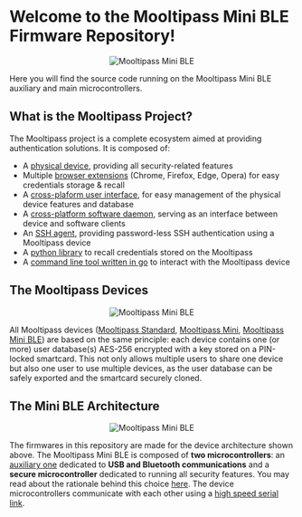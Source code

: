 Welcome to the Mooltipass Mini BLE Firmware Repository!
=======================================================
<p align="center">
  <img src="https://github.com/mooltipass/minible/raw/master/_readme_assets/minible_front.jpg" alt="Mooltipass Mini BLE"/>
</p>
Here you will find the source code running on the Mooltipass Mini BLE auxiliary and main microcontrollers.  

What is the Mooltipass Project?
-------------------------------
The Mooltipass project is a complete ecosystem aimed at providing authentication solutions. It is composed of:  
- A <a href="https://github.com/mooltipass/minible_hw">physical device</a>, providing all security-related features  
- Multiple <a href="https://github.com/mooltipass/extension">browser extensions</a> (Chrome, Firefox, Edge, Opera) for easy credentials storage & recall  
- A <a href="https://github.com/mooltipass/moolticute">cross-plaform user interface</a>, for easy management of the physical device features and database  
- A <a href="https://github.com/mooltipass/moolticute">cross-platform software daemon</a>, serving as an interface between device and software clients  
- An <a href="https://github.com/raoulh/mc-agent">SSH agent</a>, providing password-less SSH authentication using a Mooltipass device  
- A <a href="https://github.com/oSquat/mooltipy">python library</a> to recall credentials stored on the Mooltipass
- A <a href="https://github.com/raoulh/mc-cli">command line tool written in go</a> to interact with the Mooltipass device

The Mooltipass Devices
----------------------
<p align="center">
  <img src="https://github.com/mooltipass/minible/raw/master/_readme_assets/ble_vaults_cards.png" alt="Mooltipass Mini BLE"/>
</p>
All Mooltipass devices (<a href="https://github.com/limpkin/mooltipass/tree/master/kicad/standard">Mooltipass Standard</a>, <a href="https://github.com/limpkin/mooltipass/tree/master/kicad/mini">Mooltipass Mini</a>, <a href="https://github.com/mooltipass/minible">Mooltipass Mini BLE</a>) are based on the same principle: each device contains one (or more) user database(s) AES-256 encrypted with a key stored on a PIN-locked smartcard. This not only allows multiple users to share one device but also one user to use multiple devices, as the user database can be safely exported and the smartcard securely cloned.  

The Mini BLE Architecture
-------------------------
<p align="center">
  <img src="https://github.com/mooltipass/minible/raw/master/_readme_assets/ble_architecture.png" alt="Mooltipass Mini BLE"/>
</p>
The firmwares in this repository are made for the device architecture shown above. The Mooltipass Mini BLE is composed of <b>two microcontrollers</b>: an <a href="https://github.com/mooltipass/minible/tree/master/source_code/aux_mcu">auxiliary one</a> dedicated to <b>USB and Bluetooth communications</b> and a <b>secure microcontroller</b> dedicated to running all security features. You may read about the rationale behind this choice <a href="https://mooltipass.github.io/minible/highlevel_overview">here</a>. The device microcontrollers communicate with each other using a <a href="https://mooltipass.github.io/minible/aux_main_mcu_protocol">high speed serial link</a>.
